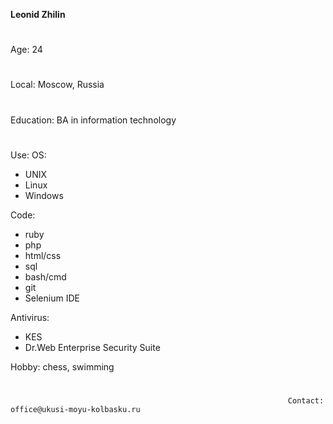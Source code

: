 **Leonid Zhilin**
#
Age: 24
#
Local: Moscow, Russia
#
Education: BA in information technology
#

Use:
 OS:
  * UNIX
  * Linux
  * Windows

  Code:
  * ruby
  * php
  * html/css
  * sql
  * bash/cmd
  * git
  * Selenium IDE
  
  Antivirus:
  * KES
  * Dr.Web Enterprise Security Suite

Hobby: chess, swimming
#
                                                                  Contact: office@ukusi-moyu-kolbasku.ru
